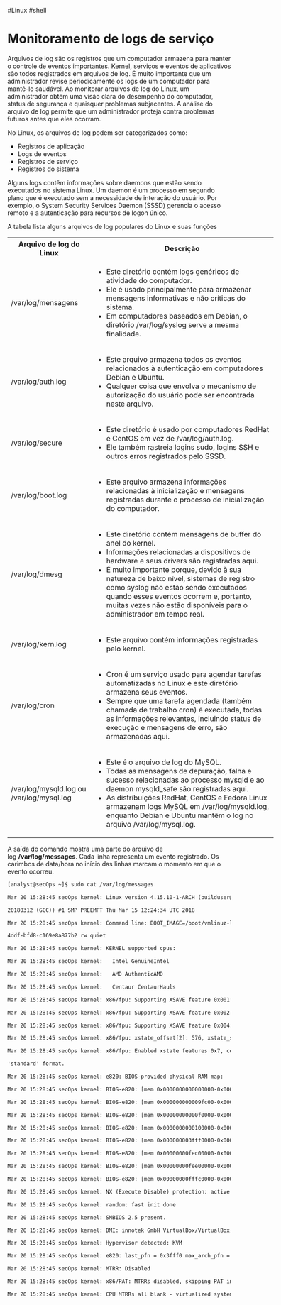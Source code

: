 #Linux #shell 
# Monitoramento de logs de serviço

Arquivos de log são os registros que um computador armazena para manter o controle de eventos importantes. Kernel, serviços e eventos de aplicativos são todos registrados em arquivos de log. É muito importante que um administrador revise periodicamente os logs de um computador para mantê-lo saudável. Ao monitorar arquivos de log do Linux, um administrador obtém uma visão clara do desempenho do computador, status de segurança e quaisquer problemas subjacentes. A análise do arquivo de log permite que um administrador proteja contra problemas futuros antes que eles ocorram.

No Linux, os arquivos de log podem ser categorizados como:

- Registros de aplicação
- Logs de eventos
- Registros de serviço
- Registros do sistema

Alguns logs contêm informações sobre daemons que estão sendo executados no sistema Linux. Um daemon é um processo em segundo plano que é executado sem a necessidade de interação do usuário. Por exemplo, o System Security Services Daemon (SSSD) gerencia o acesso remoto e a autenticação para recursos de logon único.

A tabela lista alguns arquivos de log populares do Linux e suas funções

<table class="" style="min-width: 600px">
                <!--?lit$730157786$--><!---->
                    <tr class="table-row nth-child-0 ">
                    <!--?lit$730157786$--><!---->
                                <th rowspan="1" colspan="1" class="table-data table-heading nth-child-0 ">
                                   <!--?lit$730157786$-->Arquivo de log do Linux
                                    <!--?lit$730157786$-->
                                </th>
                                <!----><!---->
                                <th rowspan="1" colspan="1" class="table-data table-heading nth-child-1 ">
                                   <!--?lit$730157786$-->Descrição
                                    <!--?lit$730157786$-->
                                </th>
                                <!---->
                   </tr>  
                    <!----><!---->
                    <tr class="table-row nth-child-1 ">
                    <!--?lit$730157786$--><!---->
                                <td rowspan="1" colspan="1" class="table-data nth-child-0 ">
                                <!--?lit$730157786$-->/var/log/mensagens
                                 <!--?lit$730157786$-->
                                </td>
                                <!----><!---->
                                <td rowspan="1" colspan="1" class="table-data nth-child-1 ">
                                <!--?lit$730157786$--><ul> <li>Este diretório contém logs genéricos de atividade do computador.</li> <li>Ele é usado principalmente para armazenar mensagens informativas e não críticas do sistema.</li> <li>Em computadores baseados em Debian, o diretório /var/log/syslog serve a mesma finalidade.</li> </ul>
                                 <!--?lit$730157786$-->
                                </td>
                                <!---->
                   </tr>  
                    <!----><!---->
                    <tr class="table-row nth-child-2 ">
                    <!--?lit$730157786$--><!---->
                                <td rowspan="1" colspan="1" class="table-data nth-child-0 ">
                                <!--?lit$730157786$-->/var/log/auth.log
                                 <!--?lit$730157786$-->
                                </td>
                                <!----><!---->
                                <td rowspan="1" colspan="1" class="table-data nth-child-1 ">
                                <!--?lit$730157786$--><ul> <li>Este arquivo armazena todos os eventos relacionados à autenticação em computadores Debian e Ubuntu.</li> <li>Qualquer coisa que envolva o mecanismo de autorização do usuário pode ser encontrada neste arquivo.</li> </ul>
                                 <!--?lit$730157786$-->
                                </td>
                                <!---->
                   </tr>  
                    <!----><!---->
                    <tr class="table-row nth-child-3 ">
                    <!--?lit$730157786$--><!---->
                                <td rowspan="1" colspan="1" class="table-data nth-child-0 ">
                                <!--?lit$730157786$-->/var/log/secure
                                 <!--?lit$730157786$-->
                                </td>
                                <!----><!---->
                                <td rowspan="1" colspan="1" class="table-data nth-child-1 ">
                                <!--?lit$730157786$--><ul> <li>Este diretório é usado por computadores RedHat e CentOS em vez de /var/log/auth.log.</li> <li>Ele também rastreia logins sudo, logins SSH e outros erros registrados pelo SSSD.</li> </ul>
                                 <!--?lit$730157786$-->
                                </td>
                                <!---->
                   </tr>  
                    <!----><!---->
                    <tr class="table-row nth-child-4 ">
                    <!--?lit$730157786$--><!---->
                                <td rowspan="1" colspan="1" class="table-data nth-child-0 ">
                                <!--?lit$730157786$-->/var/log/boot.log
                                 <!--?lit$730157786$-->
                                </td>
                                <!----><!---->
                                <td rowspan="1" colspan="1" class="table-data nth-child-1 ">
                                <!--?lit$730157786$--><ul> <li>Este arquivo armazena informações relacionadas à inicialização e mensagens registradas durante o processo de inicialização do computador.</li> </ul>
                                 <!--?lit$730157786$-->
                                </td>
                                <!---->
                   </tr>  
                    <!----><!---->
                    <tr class="table-row nth-child-5 ">
                    <!--?lit$730157786$--><!---->
                                <td rowspan="1" colspan="1" class="table-data nth-child-0 ">
                                <!--?lit$730157786$-->/var/log/dmesg
                                 <!--?lit$730157786$-->
                                </td>
                                <!----><!---->
                                <td rowspan="1" colspan="1" class="table-data nth-child-1 ">
                                <!--?lit$730157786$--><ul> <li>Este diretório contém mensagens de buffer do anel do kernel.</li> <li>Informações relacionadas a dispositivos de hardware e seus drivers são registradas aqui.</li> <li>É muito importante porque, devido à sua natureza de baixo nível, sistemas de registro como syslog não estão sendo executados quando esses eventos ocorrem e, portanto, muitas vezes não estão disponíveis para o administrador em tempo real.</li> </ul>
                                 <!--?lit$730157786$-->
                                </td>
                                <!---->
                   </tr>  
                    <!----><!---->
                    <tr class="table-row nth-child-6 ">
                    <!--?lit$730157786$--><!---->
                                <td rowspan="1" colspan="1" class="table-data nth-child-0 ">
                                <!--?lit$730157786$-->/var/log/kern.log
                                 <!--?lit$730157786$-->
                                </td>
                                <!----><!---->
                                <td rowspan="1" colspan="1" class="table-data nth-child-1 ">
                                <!--?lit$730157786$--><ul> <li>Este arquivo contém informações registradas pelo kernel.</li> </ul>
                                 <!--?lit$730157786$-->
                                </td>
                                <!---->
                   </tr>  
                    <!----><!---->
                    <tr class="table-row nth-child-7 ">
                    <!--?lit$730157786$--><!---->
                                <td rowspan="1" colspan="1" class="table-data nth-child-0 ">
                                <!--?lit$730157786$-->/var/log/cron
                                 <!--?lit$730157786$-->
                                </td>
                                <!----><!---->
                                <td rowspan="1" colspan="1" class="table-data nth-child-1 ">
                                <!--?lit$730157786$--><ul> <li>Cron é um serviço usado para agendar tarefas automatizadas no Linux e este diretório armazena seus eventos.</li> <li>Sempre que uma tarefa agendada (também chamada de trabalho cron) é executada, todas as informações relevantes, incluindo status de execução e mensagens de erro, são armazenadas aqui.</li> </ul>
                                 <!--?lit$730157786$-->
                                </td>
                                <!---->
                   </tr>  
                    <!----><!---->
                    <tr class="table-row nth-child-8 ">
                    <!--?lit$730157786$--><!---->
                                <td rowspan="1" colspan="1" class="table-data nth-child-0 ">
                                <!--?lit$730157786$-->/var/log/mysqld.log ou /var/log/mysql.log
                                 <!--?lit$730157786$-->
                                </td>
                                <!----><!---->
                                <td rowspan="1" colspan="1" class="table-data nth-child-1 ">
                                <!--?lit$730157786$--><ul> <li>Este é o arquivo de log do MySQL.</li> <li>Todas as mensagens de depuração, falha e sucesso relacionadas ao processo mysqld e ao daemon mysqld_safe são registradas aqui.</li> <li>As distribuições RedHat, CentOS e Fedora Linux armazenam logs MySQL em /var/log/mysqld.log, enquanto Debian e Ubuntu mantêm o log no arquivo /var/log/mysql.log.</li> </ul>
                                 <!--?lit$730157786$-->
                                </td>
                                <!---->
                   </tr>  
                    <!---->
                </table>

A saída do comando mostra uma parte do arquivo de log **/var/log/messages**. Cada linha representa um evento registrado. Os carimbos de data/hora no início das linhas marcam o momento em que o evento ocorreu.

```txt
[analyst@secOps ~]$ sudo cat /var/log/messages

Mar 20 15:28:45 secOps kernel: Linux version 4.15.10-1-ARCH (builduser@heftig-18961) (gcc version 7.3.1

20180312 (GCC)) #1 SMP PREEMPT Thu Mar 15 12:24:34 UTC 2018

Mar 20 15:28:45 secOps kernel: Command line: BOOT_IMAGE=/boot/vmlinuz-linux root=UUID=07c6b457-3f39-

4ddf-bfd8-c169e8a877b2 rw quiet

Mar 20 15:28:45 secOps kernel: KERNEL supported cpus:

Mar 20 15:28:45 secOps kernel:   Intel GenuineIntel

Mar 20 15:28:45 secOps kernel:   AMD AuthenticAMD

Mar 20 15:28:45 secOps kernel:   Centaur CentaurHauls

Mar 20 15:28:45 secOps kernel: x86/fpu: Supporting XSAVE feature 0x001: 'x87 floating point registers'

Mar 20 15:28:45 secOps kernel: x86/fpu: Supporting XSAVE feature 0x002: 'SSE registers'

Mar 20 15:28:45 secOps kernel: x86/fpu: Supporting XSAVE feature 0x004: 'AVX registers'

Mar 20 15:28:45 secOps kernel: x86/fpu: xstate_offset[2]: 576, xstate_sizes[2]: 256

Mar 20 15:28:45 secOps kernel: x86/fpu: Enabled xstate features 0x7, context size is 832 bytes, using

'standard' format.

Mar 20 15:28:45 secOps kernel: e820: BIOS-provided physical RAM map:

Mar 20 15:28:45 secOps kernel: BIOS-e820: [mem 0x0000000000000000-0x000000000009fbff] usable

Mar 20 15:28:45 secOps kernel: BIOS-e820: [mem 0x000000000009fc00-0x000000000009ffff] reserved

Mar 20 15:28:45 secOps kernel: BIOS-e820: [mem 0x00000000000f0000-0x00000000000fffff] reserved

Mar 20 15:28:45 secOps kernel: BIOS-e820: [mem 0x0000000000100000-0x000000003ffeffff] usable

Mar 20 15:28:45 secOps kernel: BIOS-e820: [mem 0x000000003fff0000-0x000000003fffffff] ACPI data

Mar 20 15:28:45 secOps kernel: BIOS-e820: [mem 0x00000000fec00000-0x00000000fec00fff] reserved

Mar 20 15:28:45 secOps kernel: BIOS-e820: [mem 0x00000000fee00000-0x00000000fee00fff] reserved

Mar 20 15:28:45 secOps kernel: BIOS-e820: [mem 0x00000000fffc0000-0x00000000ffffffff] reserved

Mar 20 15:28:45 secOps kernel: NX (Execute Disable) protection: active

Mar 20 15:28:45 secOps kernel: random: fast init done

Mar 20 15:28:45 secOps kernel: SMBIOS 2.5 present.

Mar 20 15:28:45 secOps kernel: DMI: innotek GmbH VirtualBox/VirtualBox, BIOS VirtualBox 12/01/2006

Mar 20 15:28:45 secOps kernel: Hypervisor detected: KVM

Mar 20 15:28:45 secOps kernel: e820: last_pfn = 0x3fff0 max_arch_pfn = 0x400000000

Mar 20 15:28:45 secOps kernel: MTRR: Disabled

Mar 20 15:28:45 secOps kernel: x86/PAT: MTRRs disabled, skipping PAT initialization too.

Mar 20 15:28:45 secOps kernel: CPU MTRRs all blank - virtualized system.

```
